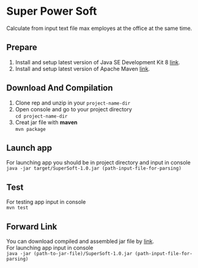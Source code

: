 # Super Power Soft
Calculate from input text file max employes at the office at the same time.

## Prepare
1. Install and setup latest version of Java SE Development Kit 8 [link](https://www.oracle.com/technetwork/java/javase/downloads/2133151).
2. Install and setup latest version of Apache Maven [link](http://maven.apache.org/download.cgi). 

## Download And Сompilation
1. Clone rep and unzip in your `project-name-dir`
2. Open console and go to your project directory  
```cd project-name-dir```
3. Creat jar file with **maven**  
```mvn package```

## Launch app
For launching app you should be in project directory and input in console  
```java -jar target/SuperSoft-1.0.jar (path-input-file-for-parsing)```

## Test
For testing app input in console  
```mvn test```

## Forward Link
You can download compiled and assembled jar file  by [link](https://drive.google.com/file/d/1GhzITzWXj5SXG9Mvh1OEJl7JM6REfXv6/view?usp=sharing).  
For launching app input in console  
```java -jar (path-to-jar-file)/SuperSoft-1.0.jar (path-input-file-for-parsing)```
